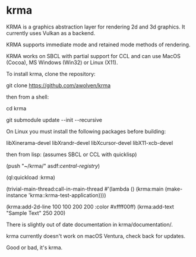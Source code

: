 # krma

KRMA is a graphics abstraction layer for rendering 2d and 3d graphics.  It currently uses Vulkan as a backend.

KRMA supports immediate mode and retained mode methods of rendering.

KRMA works on SBCL with partial support for CCL and can use MacOS (Cocoa), MS Windows (Win32) or Linux (X11).

To install krma, clone the repository:

git clone https://github.com/awolven/krma

then from a shell:

cd krma

git submodule update --init --recursive

On Linux you must install the following packages before building:

libXinerama-devel
libXrandr-devel
libXcursor-devel
libX11-xcb-devel

then from lisp:  (assumes SBCL or CCL with quicklisp)

(push "~/krma/" asdf:*central-registry*)

(ql:quickload :krma)

(trivial-main-thread:call-in-main-thread #'(lambda () (krma:main (make-instance 'krma::krma-test-application))))

(krma:add-2d-line 100 100 200 200 :color #xffff00ff)
(krma:add-text "Sample Text" 250 200)

There is slightly out of date documentation in krma/documentation/.

krma currently doesn't work on macOS Ventura, check back for updates.

Good or bad, it's krma.
